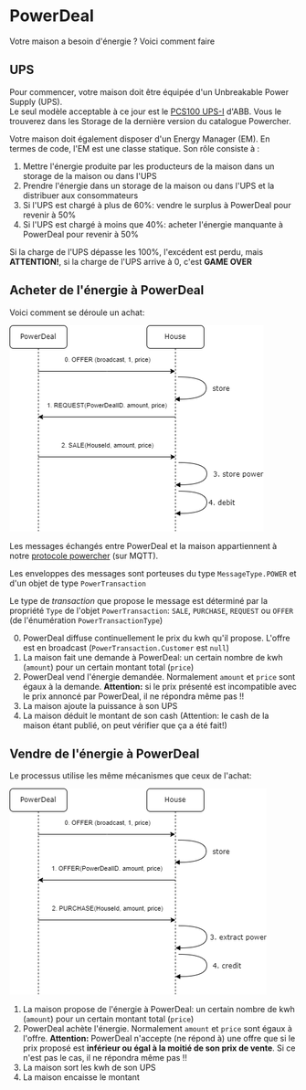 # PowerDeal

Votre maison a besoin d'énergie ? Voici comment faire

## UPS

Pour commencer, votre maison doit être équipée d'un Unbreakable Power Supply (UPS).  
Le seul modèle acceptable à ce jour est le [PCS100 UPS-I](https://new.abb.com/ups/fr-ch/onduleurs/onduleurs-triphases-industriels/pcs100-ups-i/donnees-techniques) d'ABB. Vous le trouverez dans les Storage de la dernière version du catalogue Powercher.

Votre maison doit également disposer d'un Energy Manager (EM). En termes de code, l'EM est une classe statique.
Son rôle consiste à :
1. Mettre l'énergie produite par les producteurs de la maison dans un storage de la maison ou dans l'UPS
2. Prendre l'énergie dans un storage de la maison ou dans l'UPS et la distribuer aux consommateurs
3. Si l'UPS est chargé à plus de 60%: vendre le surplus à PowerDeal pour revenir à 50%
4. Si l'UPS est chargé à moins que 40%: acheter l'énergie manquante à PowerDeal pour revenir à 50%

Si la charge de l'UPS dépasse les 100%, l'excédent est perdu, mais **ATTENTION!**, si la charge de l'UPS arrive à 0, c'est **GAME OVER** 

## Acheter de l'énergie à PowerDeal

Voici comment se déroule un achat:

![](purchase.png)

Les messages échangés entre PowerDeal et la maison appartiennent à notre [protocole powercher](https://github.com/ETML-INF/powercher/tree/main/Backend/Protocol) (sur MQTT).

Les enveloppes des messages sont porteuses du type `MessageType.POWER` et d'un objet de type `PowerTransaction`

Le type de _transaction_ que propose le message est déterminé par la propriété `Type` de l'objet `PowerTransaction`: `SALE`, `PURCHASE`, `REQUEST` ou `OFFER` (de l'énumération `PowerTransactionType`)

0. PowerDeal diffuse continuellement le prix du kwh qu'il propose. L'offre est en broadcast (`PowerTransaction.Customer` est `null`)
1. La maison fait une demande à PowerDeal: un certain nombre de kwh (`amount`) pour un certain montant total (`price`)
2. PowerDeal vend l'énergie demandée. Normalement `amount` et `price` sont égaux à la demande. **Attention:** si le prix présenté est incompatible avec le prix annoncé par PowerDeal, il ne répondra même pas !!
3. La maison ajoute la puissance à son UPS
4. La maison déduit le montant de son cash (Attention: le cash de la maison étant publié, on peut vérifier que ça a été fait!)

## Vendre de l'énergie à PowerDeal

Le processus utilise les même mécanismes que ceux de l'achat:

![](sale.png)

1. La maison propose de l'énergie à PowerDeal: un certain nombre de kwh (`amount`) pour un certain montant total (`price`)
2. PowerDeal achète l'énergie. Normalement `amount` et `price` sont égaux à l'offre. **Attention:** PowerDeal n'accepte (ne répond à) une offre que si le prix proposé est **inférieur ou égal à la moitié de son prix de vente**. Si ce n'est pas le cas, il ne répondra même pas !!
3. La maison sort les kwh de son UPS
4. La maison encaisse le montant